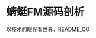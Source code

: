 # 蜻蜓FM源码剖析

以技术的眼光看世界，[README_CO](https://github.com/mvpleung/QingTingRadio/blob/master/README_CO.md)
